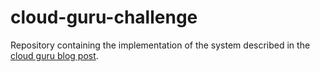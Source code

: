 # cloud-guru-challenge

Repository containing the implementation of the system described in the [cloud guru blog post](https://acloudguru.com/blog/engineering/cloudguruchallenge-python-aws-etl).
